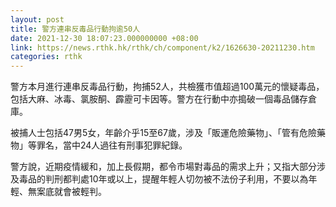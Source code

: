 ```yaml
---
layout: post
title: 警方連串反毒品行動拘逾50人
date: 2021-12-30 18:07:23.000000000 +08:00
link: https://news.rthk.hk/rthk/ch/component/k2/1626630-20211230.htm
categories: rthk
---
```


警方本月進行連串反毒品行動，拘捕52人，共檢獲市值超過100萬元的懷疑毒品，包括大麻、冰毒、氯胺酮、霹靂可卡因等。警方在行動中亦搗破一個毒品儲存倉庫。

被捕人士包括47男5女，年齡介乎15至67歲，涉及「販運危險藥物」、「管有危險藥物」等罪名，當中24人過往有刑事犯罪紀錄。

警方說，近期疫情緩和，加上長假期，都令市場對毒品的需求上升；又指大部分涉及毒品的判刑都判處10年或以上，提醒年輕人切勿被不法份子利用，不要以為年輕、無案底就會被輕判。
